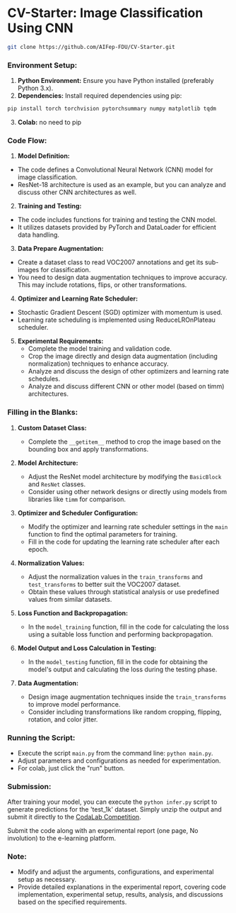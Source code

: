 # CV-Starter: Image Classification Using CNN

```bash
git clone https://github.com/AIFep-FDU/CV-Starter.git
```

### Environment Setup:
1. **Python Environment:** Ensure you have Python installed (preferably Python 3.x).
2. **Dependencies:** Install required dependencies using pip:

```bash
pip install torch torchvision pytorchsummary numpy matplotlib tqdm
```
3. **Colab:** no need to pip


### Code Flow:

1. **Model Definition:**
- The code defines a Convolutional Neural Network (CNN) model for image classification.
- ResNet-18 architecture is used as an example, but you can analyze and discuss other CNN architectures as well.

2. **Training and Testing:**
- The code includes functions for training and testing the CNN model.
- It utilizes datasets provided by PyTorch and DataLoader for efficient data handling.

3. **Data Prepare Augmentation:**
- Create a dataset class to read VOC2007 annotations and get its sub-images for classification.
- You need to design data augmentation techniques to improve accuracy. This may include rotations, flips, or other transformations.

4. **Optimizer and Learning Rate Scheduler:**
- Stochastic Gradient Descent (SGD) optimizer with momentum is used.
- Learning rate scheduling is implemented using ReduceLROnPlateau scheduler.

5. **Experimental Requirements:**
    - Complete the model training and validation code.
    - Crop the image directly and design data augmentation (including normalization) techniques to enhance accuracy.
    - Analyze and discuss the design of other optimizers and learning rate schedules.
    - Analyze and discuss different CNN or other model (based on timm) architectures.

### Filling in the Blanks:
1. **Custom Dataset Class:**
   - Complete the `__getitem__` method to crop the image based on the bounding box and apply transformations.

2. **Model Architecture:**
   - Adjust the ResNet model architecture by modifying the `BasicBlock` and `ResNet` classes.
   - Consider using other network designs or directly using models from libraries like `timm` for comparison.

3. **Optimizer and Scheduler Configuration:**
   - Modify the optimizer and learning rate scheduler settings in the `main` function to find the optimal parameters for training.
   - Fill in the code for updating the learning rate scheduler after each epoch.

4. **Normalization Values:**
   - Adjust the normalization values in the `train_transforms` and `test_transforms` to better suit the VOC2007 dataset.
   - Obtain these values through statistical analysis or use predefined values from similar datasets.

5. **Loss Function and Backpropagation:**
   - In the `model_training` function, fill in the code for calculating the loss using a suitable loss function and performing backpropagation.

6. **Model Output and Loss Calculation in Testing:**
   - In the `model_testing` function, fill in the code for obtaining the model's output and calculating the loss during the testing phase.

7. **Data Augmentation:**
   - Design image augmentation techniques inside the `train_transforms` to improve model performance.
   - Consider including transformations like random cropping, flipping, rotation, and color jitter.


### Running the Script:
- Execute the script `main.py` from the command line: `python main.py`.
- Adjust parameters and configurations as needed for experimentation.
- For colab, just click the "run" button.


### Submission:
After training your model, you can execute the `python infer.py` script to generate predictions for the 'test_1k' dataset. Simply unzip the output and submit it directly to the [CodaLab Competition](https://codalab.lisn.upsaclay.fr/competitions/20107). 

Submit the code along with an experimental report (one page, No involution) to the e-learning platform.

### Note:
- Modify and adjust the arguments, configurations, and experimental setup as necessary.
- Provide detailed explanations in the experimental report, covering code implementation, experimental setup, results, analysis, and discussions based on the specified requirements.